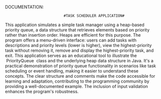 DOCUMENTATION:

                               #TASK SCHEDULER APPLICATION#

This application simulates a simple task manager using a heap-based priority queue, a data structure that retrieves elements based on priority rather than insertion order.  Heaps are efficient for this purpose. The program offers a menu-driven interface: users can add tasks with descriptions and priority levels (lower is higher), view the highest-priority task without removing it, remove and display the highest-priority task, and exit.  This application serves as an educational tool to illustrate the  PriorityQueue  class and the underlying heap data structure in Java.  It's a practical demonstration of priority queue functionality in scenarios like task scheduling or event handling, making it easier to understand these concepts.  The clear structure and comments make the code accessible for learning and adaptation, contributing to the programming community by providing a well-documented example.  The inclusion of input validation enhances the program's robustness.
